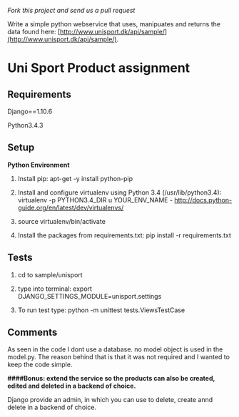 _Fork this project and send us a pull request_

Write a simple python webservice that uses, manipuates and returns the data found here: [http://www.unisport.dk/api/sample/](http://www.unisport.dk/api/sample/).

Uni Sport Product assignment
======================

Requirements
------------
Django==1.10.6

Python3.4.3


Setup
----------
**Python Environment**

1. Install pip: apt-get -y install python-pip

2. Install and configure virtualenv using Python 3.4 (/usr/lib/python3.4): virtualenv -p PYTHON3.4_DIR u YOUR_ENV_NAME - http://docs.python-guide.org/en/latest/dev/virtualenvs/

3. source virtualenv/bin/activate

4. Install the packages from requirements.txt: pip install -r requirements.txt


Tests
------ 
1. cd to sample/unisport

2. type into terminal: export DJANGO_SETTINGS_MODULE=unisport.settings

3. To run test type: python -m unittest tests.ViewsTestCase

Comments
---------

As seen in the code I dont use a database. no model object is used in the model.py. The reason behind that is that it was not required and I wanted to keep the code simple. 

**####Bonus: extend the service so the products can also be created, edited and deleted in a backend of choice.**

Django provide an admin, in which you can use to delete, create annd delete in a backend of choice. 


